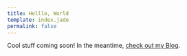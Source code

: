 ```yaml
---
title: Helllo, World
template: index.jade
permalink: false
---
```


Cool stuff coming soon! In the meantime, [check out my Blog](http://blog.davidminnerly.com).
